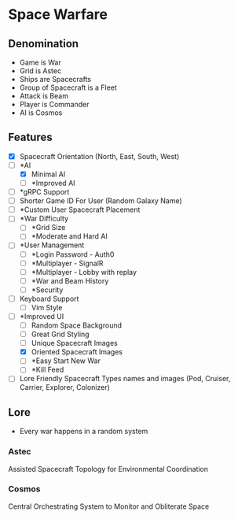 # Space Warfare

## Denomination
- Game is War
- Grid is Astec
- Ships are Spacecrafts
- Group of Spacecraft is a Fleet
- Attack is Beam
- Player is Commander
- AI is Cosmos

## Features
- [x] Spacecraft Orientation (North, East, South, West)
- [ ] \*AI
  - [x] Minimal AI
  - [ ] \*Improved AI
- [ ] \*gRPC Support
- [ ] Shorter Game ID For User (Random Galaxy Name)
- [ ] \*Custom User Spacecraft Placement
- [ ] \*War Difficulty
  - [ ] \*Grid Size
  - [ ] \*Moderate and Hard AI
- [ ] \*User Management
  - [ ] \*Login Password - Auth0
  - [ ] \*Multiplayer - SignalR
  - [ ] \*Multiplayer - Lobby with replay
  - [ ] \*War and Beam History
  - [ ] \*Security
- [ ] Keyboard Support
  - [ ] Vim Style
- [ ] \*Improved UI
  - [ ] Random Space Background
  - [ ] Great Grid Styling
  - [ ] Unique Spacecraft Images
  - [x] Oriented Spacecraft Images
  - [ ] \*Easy Start New War
  - [ ] \*Kill Feed
- [ ] Lore Friendly Spacecraft Types names and images (Pod, Cruiser, Carrier, Explorer, Colonizer)

## Lore
- Every war happens in a random system

### Astec

Assisted Spacecraft Topology for Environmental Coordination

### Cosmos

Central Orchestrating System to Monitor and Obliterate Space

